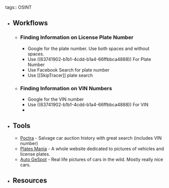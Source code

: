 tags:: OSINT

- ## Workflows
	- ### Finding Information on License Plate Number
		- Google for the plate number. Use both spaces and without spaces.
		- Use ((63741902-b1b1-4cdd-b1a4-66ffbbca4888)) For Plate Number
		- Use Facebook Search for plate number
		- Use [[SkipTracer]] plate search
	- ### Finding Information on VIN Numbers
		- Google for the VIN number
		- Use ((63741902-b1b1-4cdd-b1a4-66ffbbca4888)) For VIN
		-
- ## Tools
	- [Poctra](https://poctra.com/) - Salvage car auction history with great search (includes VIN number)
	- [Plates Mania](https://platesmania.com/) - A whole website dedicated to pictures of vehicles and license plates.
	- [Auto GeSpot](https://www.autogespot.com/spots) - Real life pictures of cars in the wild. Mostly really nice cars.
- ## Resources